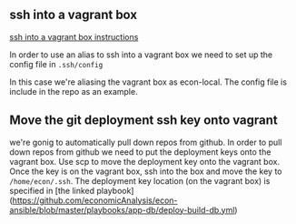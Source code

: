 ## ssh into a vagrant box

[ssh into a vagrant box instructions](http://www.hashbangcode.com/blog/connecting-vagrant-box-without-vagrant-ssh-command)

In order to use an alias to ssh into a vagrant box we need to set up the config
file in `.ssh/config`

In this case we're aliasing the vagrant box as econ-local. The config file is
include in the repo as an example.

## Move the git deployment ssh key onto vagrant
we're gonig to automatically pull down repos from github. In order to pull down
repos from github we need to put the deployment keys onto the vagrant box. Use 
scp to move the deployment key onto the vagrant box. Once the key is on the vagrant
box, ssh into the box and move the key to `/home/econ/.ssh`. The deployment
key location (on the vagrant box) is specified in [the linked playbook] (https://github.com/economicAnalysis/econ-ansible/blob/master/playbooks/app-db/deploy-build-db.yml)